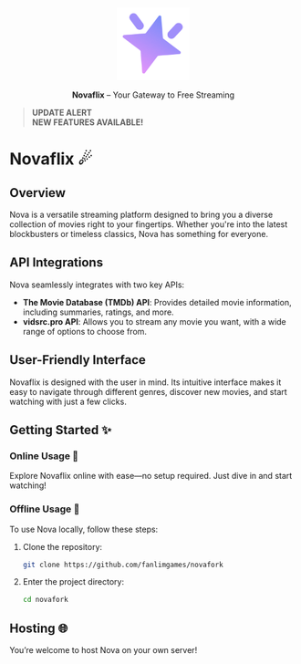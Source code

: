 
<p align="center">
  <a href="https://github.com/ambr0sial/nova"><img src="logo.png" alt="Nova" width="128" /></a>
</p>
<p align="center">
  <strong>Novaflix</strong> – Your Gateway to Free Streaming
</p>

> **UPDATE ALERT**  
> **NEW FEATURES AVAILABLE!**

# Novaflix ☄

## Overview

Nova is a versatile streaming platform designed to bring you a diverse collection of movies right to your fingertips. Whether you're into the latest blockbusters or timeless classics, Nova has something for everyone.

## API Integrations

Nova seamlessly integrates with two key APIs:

- **The Movie Database (TMDb) API**: Provides detailed movie information, including summaries, ratings, and more.
- **vidsrc.pro API**: Allows you to stream any movie you want, with a wide range of options to choose from.

## User-Friendly Interface

Novaflix is designed with the user in mind. Its intuitive interface makes it easy to navigate through different genres, discover new movies, and start watching with just a few clicks.

## Getting Started ✨

### Online Usage 🎉

Explore Novaflix online with ease—no setup required. Just dive in and start watching!

### Offline Usage 💾

To use Nova locally, follow these steps:

1. Clone the repository:

   ```bash
   git clone https://github.com/fanlimgames/novafork
   ```

2. Enter the project directory:

   ```bash
   cd novafork
   ```

## Hosting 🌐

You’re welcome to host Nova on your own server!

